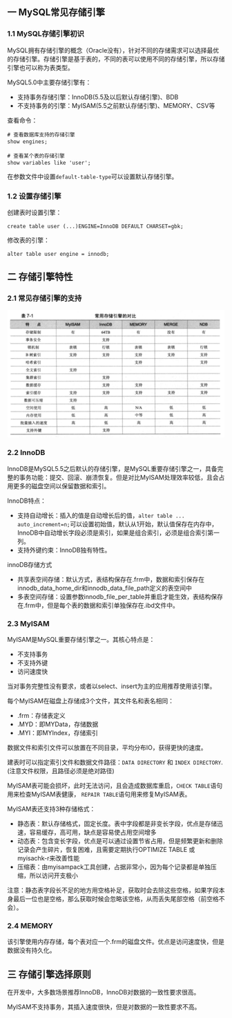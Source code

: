 ## 一 MySQL常见存储引擎

### 1.1 MySQL存储引擎初识

MySQL拥有存储引擎的概念（Oracle没有），针对不同的存储需求可以选择最优的存储引擎。存储引擎是基于表的，不同的表可以使用不同的存储引擎，所以存储引擎也可以称为表类型。  

MySQL5.0中主要存储引擎有：
- 支持事务存储引擎：InnoDB(5.5及以后默认存储引擎)、BDB
- 不支持事务的引擎：MyISAM(5.5之前默认存储引擎)、MEMORY、CSV等

查看命令：
```
# 查看数据库支持的存储引擎
show engines; 

# 查看某个表的存储引擎
show variables like 'user';
```

在参数文件中设置`default-table-type`可以设置默认存储引擎。  

### 1.2 设置存储引擎

创建表时设置引擎：
```
create table user (...)ENGINE=InnoDB DEFAULT CHARSET=gbk;
```

修改表的引擎：
```
alter table user engine = innodb;
```

## 二 存储引擎特性

### 2.1 常见存储引擎的支持

![](/images/sql/engine.png)  

### 2.2 InnoDB

InnoDB是MySQL5.5之后默认的存储引擎，是MySQL重要存储引擎之一，具备完整的事务功能：提交、回滚、崩溃恢复。但是对比MyISAM处理效率较低，且会占用更多的磁盘空间以保留数据和索引。  

InnoDB特点：
- 支持自动增长：插入的值是自动增长后的值，`alter table ... auto_increment=n;`可以设置初始值，默认从1开始，默认值保存在内存中，InnoDB中自动增长字段必须是索引，如果是组合索引，必须是组合索引第一列。
- 支持外键约束：InnoDB独有特性。

innoDB存储方式
- 共享表空间存储：默认方式，表结构保存在.frm中，数据和索引保存在innodb_data_home_dir和innodb_data_file_path定义的表空间中
- 多表空间存储：设置参数innodb_file_per_table并重启才能生效，表结构保存在.frm中，但是每个表的数据和索引单独保存在.ibd文件中。

### 2.3 MyISAM

MyISAM是MySQL重要存储引擎之一。其核心特点是：
- 不支持事务
- 不支持外键
- 访问速度快

当对事务完整性没有要求，或者以select、insert为主的应用推荐使用该引擎。  

每个MyISAM在磁盘上存储成3个文件，其文件名和表名相同：
- .frm：存储表定义
- .MYD：即MYData，存储数据
- .MYI：即MYIndex，存储索引

数据文件和索引文件可以放置在不同目录，平均分布IO，获得更快的速度。  

建表时可以指定索引文件和数据文件路径：` DATA DIRECTORY ` 和 ` INDEX DIRECTORY `.(注意文件权限，且路径必须是绝对路径)  

MyISAM表可能会损坏，此时无法访问，且会造成数据库重启，`CHECK TABLE`语句用来检查MyISAM表健康，  `REPAIR TABLE`语句用来修复MyISAM表。  

MyISAM表还支持3种存储格式：
- 静态表：默认存储格式，固定长度。表中字段都是非变长字段，优点是存储迅速，容易缓存，高可用，缺点是容易使占用空间增多
- 动态表：包含变长字段，优点是可以通过设置节省占用，但是频繁更新和删除记录会产生碎片，恢复困难，且需要定期执行OPTIMIZE TABLE 或 myisachk-r来改善性能
- 压缩表：由myisampack工具创建，占据非常小，因为每个记录都是单独压缩，所以访问开支极小

注意：静态表字段长不足的地方用空格补足，获取时会去除这些空格，如果字段本身最后一位也是空格，那么获取时候会忽略该空格，从而丢失尾部空格（前空格不会）。  

### 2.4 MEMORY

该引擎使用内存存储，每个表对应一个.frm的磁盘文件。优点是访问速度快，但是数据没有持久化。

## 三 存储引擎选择原则

在开发中，大多数场景推荐InnoDB，InnoDB对数据的一致性要求很高。  

MyISAM不支持事务，其插入速度很快，但是对数据的一致性要求不高。  